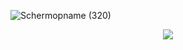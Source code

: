 ![Schermopname (320)](https://user-images.githubusercontent.com/113012106/208798968-58c72aad-80dd-4c17-ab7b-aa1fd003553c.png)

<p align="center">
  <img src="http://some_place.com/image.png](https://user-images.githubusercontent.com/113012106/208798968-58c72aad-80dd-4c17-ab7b-aa1fd003553c.png" />
</p>

<!--
**SGDonders/SGDonders** is a ✨ _special_ ✨ repository because its `README.md` (this file) appears on your GitHub profile.

Here are some ideas to get you started:

- 🔭 I’m currently working on ...
- 🌱 I’m currently learning ...
- 👯 I’m looking to collaborate on ...
- 🤔 I’m looking for help with ...
- 💬 Ask me about ...
- 📫 How to reach me: ...
- 😄 Pronouns: ...
- ⚡ Fun fact: ...
-->
